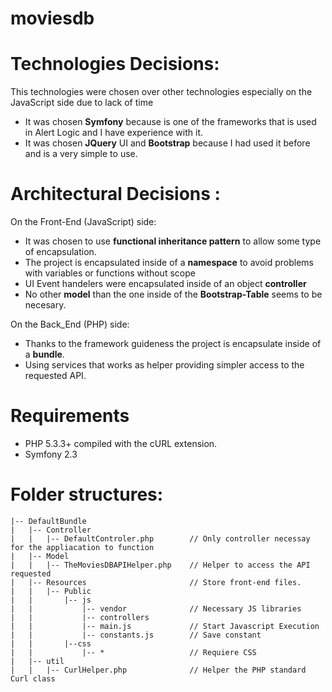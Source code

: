 moviesdb
========


Technologies Decisions:
=======================
This technologies were chosen over other technologies especially on the JavaScript side due to lack of time 

- It was chosen __Symfony__ because is one of the frameworks that is used in Alert Logic and I have experience with it.
- It was chosen __JQuery__ UI and __Bootstrap__ because I had used it before and is a very simple to use.

Architectural Decisions : 
=========================

On the Front-End (JavaScript) side:
- It was chosen to use __functional inheritance pattern__ to allow some type of encapsulation.
- The project is encapsulated inside of a __namespace__ to avoid problems with variables or functions without scope
- UI Event handelers were encapsulated inside of an object __controller__
- No other __model__ than the one inside of the __Bootstrap-Table__ seems to be necesary.

On the Back_End (PHP) side:
- Thanks to the framework guideness the project is encapsulate inside of a __bundle__.
- Using services that works as helper providing simpler access to the requested API.

Requirements
============

  - PHP 5.3.3+ compiled with the cURL extension.
  - Symfony 2.3

Folder structures:
==================

```
|-- DefaultBundle                       
|   |-- Controller                      
|   |   |-- DefaultControler.php        // Only controller necessay for the appliacation to function    
|   |-- Model
|   |   |-- TheMoviesDBAPIHelper.php    // Helper to access the API requested 
|   |-- Resources                       // Store front-end files.
|   |   |-- Public   
|   |       |-- js 
|   |           |-- vendor              // Necessary JS libraries
|   |           |-- controllers 
|   |           |-- main.js             // Start Javascript Execution
|   |           |-- constants.js        // Save constant 
|   |       |--css
|   |           |-- *                   // Requiere CSS
|   |-- util
|   |   |-- CurlHelper.php              // Helper the PHP standard Curl class 
```
